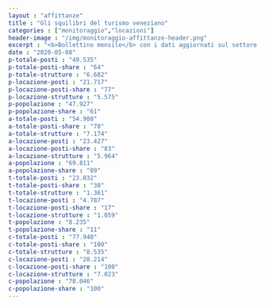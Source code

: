 ```yaml
---
layout : "affittanze"
title : "Gli squilibri del turismo veneziano"
categories : ["monitoraggio","locazioni"]
header-image : "/img/monitoraggio-affittanze-header.png"
excerpt : "<b>Bollettino mensile</b> con i dati aggiornati sul settore ricettivo alberghiero ed extra-alberghiero. confrontati con quelli sulla popolazione. Scopri. attraverso grafici e mappe interattive. le dinamiche di squilibrio che sottraggono abitazioni residenziali in favore del settore turistico."
date : "2020-05-08"
p-totale-posti : "49.535"
p-totale-posti-share : "64"
p-totale-strutture : "6.682"
p-locazione-posti : "21.717"
p-locazione-posti-share : "77"
p-locazione-strutture : "5.575"
p-popolazione : "47.927"
p-popolazione-share : "61"
a-totale-posti : "54.908"
a-totale-posti-share : "70"
a-totale-strutture : "7.174"
a-locazione-posti : "23.427"
a-locazione-posti-share : "83"
a-locazione-strutture : "5.964"
a-popolazione : "69.811"
a-popolazione-share : "89"
t-totale-posti : "23.032"
t-totale-posti-share : "30"
t-totale-strutture : "1.361"
t-locazione-posti : "4.787"
t-locazione-posti-share : "17"
t-locazione-strutture : "1.059"
t-popolazione : "8.235"
t-popolazione-share : "11"
c-totale-posti : "77.940"
c-totale-posti-share : "100"
c-totale-strutture : "8.535"
c-locazione-posti : "28.214"
c-locazione-posti-share : "100"
c-locazione-strutture : "7.023"
c-popolazione : "78.046"
c-popolazione-share : "100"
---
```


